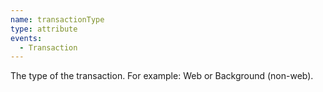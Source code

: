 ```yaml
---
name: transactionType
type: attribute
events:
  - Transaction
---
```


The type of the transaction. For example: Web or Background (non-web).